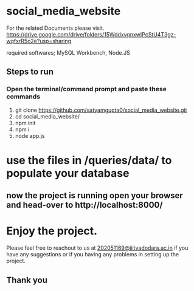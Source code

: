 # social_media_website
For the related Documents please visit.
https://drive.google.com/drive/folders/15WddxvqnxwIPcStU4T3gz-wqfxrR5o2e?usp=sharing

required softwares; MySQL Workbench, Node.JS

## Steps to run
### Open the terminal/command prompt and paste these commands
1. git clone https://github.com/satyamgupta0/social_media_website.git
2. cd social_media_website/
3. npm init
4. npm i
5. node app.js


# use the files in /queries/data/ to populate your database
## now the project is running open your browser and head-over to http://localhost:8000/
# Enjoy the project.

Please feel free to reachout to us at 202051169@iiitvadodara.ac.in if you have any suggestions or if you having any problems in setting up the project.
## Thank you
